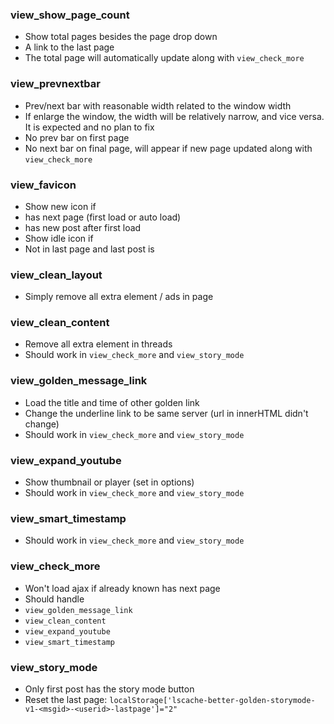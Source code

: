### view_show_page_count
- Show total pages besides the page drop down
- A link to the last page
- The total page will automatically update along with `view_check_more`

### view_prevnextbar
- Prev/next bar with reasonable width related to the window width
- If enlarge the window, the width will be relatively narrow, and vice versa.  It is expected and no plan to fix
- No prev bar on first page
- No next bar on final page, will appear if new page updated along with `view_check_more`

### view_favicon
- Show new icon if
 - has next page (first load or auto load)
 - has new post after first load
- Show idle icon if
 - Not in last page and last post is

### view_clean_layout
- Simply remove all extra element / ads in page

### view_clean_content
- Remove all extra element in threads
- Should work in `view_check_more` and `view_story_mode`

### view_golden_message_link
- Load the title and time of other golden link
- Change the underline link to be same server (url in innerHTML didn't change)
- Should work in `view_check_more` and `view_story_mode`

### view_expand_youtube
- Show thumbnail or player (set in options)
- Should work in `view_check_more` and `view_story_mode`

### view_smart_timestamp
- Should work in `view_check_more` and `view_story_mode`

### view_check_more
- Won't load ajax if already known has next page
- Should handle
 - `view_golden_message_link`
 - `view_clean_content`
 - `view_expand_youtube`
 - `view_smart_timestamp`

### view_story_mode
- Only first post has the story mode button
- Reset the last page: `localStorage['lscache-better-golden-storymode-v1-<msgid>-<userid>-lastpage']="2"`

